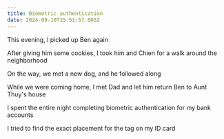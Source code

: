 ```yaml
---
title: Biometric authentication
date: 2024-09-10T15:51:57.003Z
---
```


This evening, I picked up Ben again

After giving him some cookies, I took him and Chien for a walk around the neighborhood

On the way, we met a new dog, and he followed along

While we were coming home, I met Dad and let him return Ben to Aunt Thuy's house

I spent the entire night completing biometric authentication for my bank accounts

I tried to find the exact placement for the tag on my ID card
